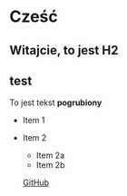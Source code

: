 # Cześć

## Witajcie, to jest H2 <H2> test

To jest tekst **pogrubiony**

* Item 1
* Item 2
    * Item 2a
    * Item 2b

    [GitHub](http://github.com)